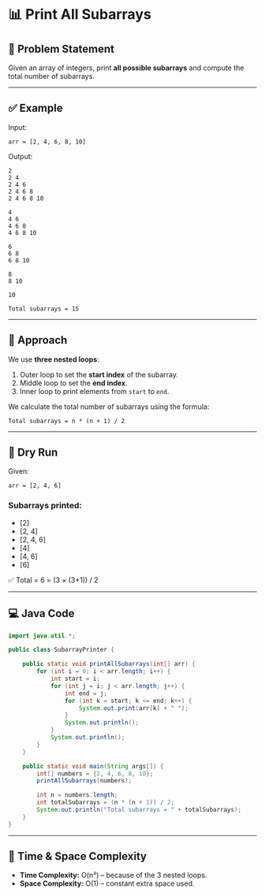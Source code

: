 
# 📊 Print All Subarrays

## 🧩 Problem Statement

Given an array of integers, print **all possible subarrays** and compute the total number of subarrays.

---

## ✅ Example

Input:
```
arr = [2, 4, 6, 8, 10]
```

Output:
```
2 
2 4 
2 4 6 
2 4 6 8 
2 4 6 8 10 

4 
4 6 
4 6 8 
4 6 8 10 

6 
6 8 
6 8 10 

8 
8 10 

10 

Total subarrays = 15
```

---

## 🧠 Approach

We use **three nested loops**:

1. Outer loop to set the **start index** of the subarray.
2. Middle loop to set the **end index**.
3. Inner loop to print elements from `start` to `end`.

We calculate the total number of subarrays using the formula:

```
Total subarrays = n * (n + 1) / 2
```

---

## 🔁 Dry Run

Given:
```
arr = [2, 4, 6]
```

### Subarrays printed:

- [2]
- [2, 4]
- [2, 4, 6]
- [4]
- [4, 6]
- [6]

✅ Total = 6 = (3 × (3+1)) / 2

---

## 💻 Java Code

```java
import java.util.*;

public class SubarrayPrinter {

    public static void printAllSubarrays(int[] arr) {
        for (int i = 0; i < arr.length; i++) {
            int start = i;
            for (int j = i; j < arr.length; j++) {
                int end = j;
                for (int k = start; k <= end; k++) {
                    System.out.print(arr[k] + " ");
                }
                System.out.println();
            }
            System.out.println();
        }
    }

    public static void main(String args[]) {
        int[] numbers = {2, 4, 6, 8, 10};
        printAllSubarrays(numbers);

        int n = numbers.length;
        int totalSubarrays = (n * (n + 1)) / 2;
        System.out.println("Total subarrays = " + totalSubarrays);
    }
}
```

---

## 📌 Time & Space Complexity

- **Time Complexity:** O(n³) – because of the 3 nested loops.
- **Space Complexity:** O(1) – constant extra space used.
